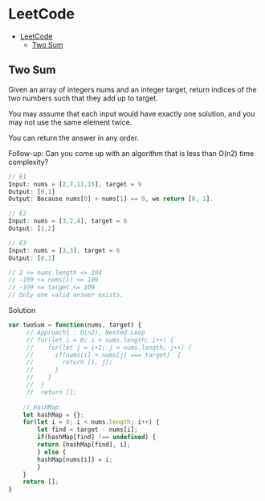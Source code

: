 # LeetCode

- [LeetCode](#leetcode)
  - [Two Sum](#two-sum)


## Two Sum
Given an array of integers nums and an integer target, return indices of the two numbers such that they add up to target.

You may assume that each input would have exactly one solution, and you may not use the same element twice.

You can return the answer in any order.

Follow-up: Can you come up with an algorithm that is less than O(n2) time complexity?

```javascript
// E1
Input: nums = [2,7,11,15], target = 9
Output: [0,1]
Output: Because nums[0] + nums[1] == 9, we return [0, 1].

// E2
Input: nums = [3,2,4], target = 6
Output: [1,2]

// E3
Input: nums = [3,3], target = 6
Output: [0,1]

// 2 <= nums.length <= 104
// -109 <= nums[i] <= 109
// -109 <= target <= 109
// Only one valid answer exists.
```

Solution 
```javascript
var twoSum = function(nums, target) {
     // Approach1 : O(n2), Nested Loop
     // for(let i = 0; i < nums.length; i++) {
     //    for(let j = i+1; j < nums.length; j++) {       
     //      if(nums[i] + nums[j] === target)  {
     //        return [i, j];
     //      }
     //    }
     //  }
     //  return [];
    
    // HashMap
    let hashMap = {};
    for(let i = 0; i < nums.length; i++) {
        let find = target - nums[i];
        if(hashMap[find] !== undefined) {
        return [hashMap[find], i];
        } else {
        hashMap[nums[i]] = i;    
        }    
    }
    return [];
}
```